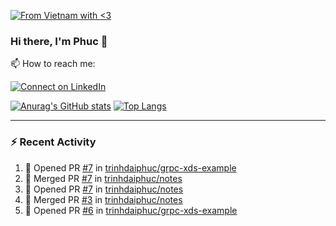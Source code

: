 [![From Vietnam with <3](https://raw.githubusercontent.com/webuild-community/badge/master/svg/love.svg)](https://webuild.community)

### Hi there, I'm Phuc 👋

📫 How to reach me:

[![Connect on LinkedIn](https://img.shields.io/badge/--linkedin?label=LinkedIn&logo=LinkedIn&style=social)](https://www.linkedin.com/in/trinh-dai-phuc/)


[![Anurag's GitHub stats](https://phuc-github-readme-stats.vercel.app/api?username=trinhdaiphuc&count_private=true&show_icons=true&theme=synthwave)](https://github.com/anuraghazra/github-readme-stats)
[![Top Langs](https://phuc-github-readme-stats.vercel.app/api/top-langs/?username=trinhdaiphuc&theme=synthwave&show_icons=true&layout=compact&langs_count=8&hide=html,css,scss,less,handlebars,ejs)](https://github.com/anuraghazra/github-readme-stats)


---

### :zap: Recent Activity

<!--START_SECTION:activity-->
1. 💪 Opened PR [#7](https://github.com/trinhdaiphuc/grpc-xds-example/pull/7) in [trinhdaiphuc/grpc-xds-example](https://github.com/trinhdaiphuc/grpc-xds-example)
2. 🎉 Merged PR [#7](https://github.com/trinhdaiphuc/notes/pull/7) in [trinhdaiphuc/notes](https://github.com/trinhdaiphuc/notes)
3. 💪 Opened PR [#7](https://github.com/trinhdaiphuc/notes/pull/7) in [trinhdaiphuc/notes](https://github.com/trinhdaiphuc/notes)
4. 🎉 Merged PR [#3](https://github.com/trinhdaiphuc/notes/pull/3) in [trinhdaiphuc/notes](https://github.com/trinhdaiphuc/notes)
5. 💪 Opened PR [#6](https://github.com/trinhdaiphuc/grpc-xds-example/pull/6) in [trinhdaiphuc/grpc-xds-example](https://github.com/trinhdaiphuc/grpc-xds-example)
<!--END_SECTION:activity-->
